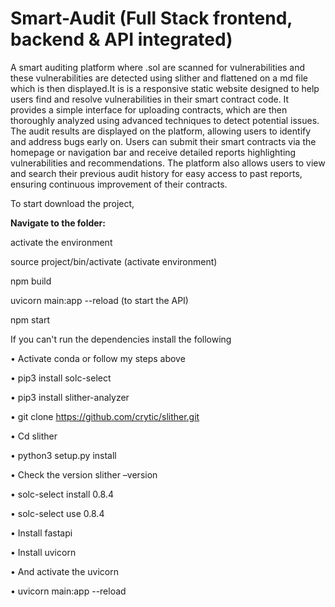 # Smart-Audit (Full Stack frontend, backend & API integrated)
A smart auditing platform where .sol are scanned for vulnerabilities and these  vulnerabilities are detected using slither and flattened on a md file which is then displayed.It is is a responsive static website designed to help users find and resolve vulnerabilities in their smart contract code. It provides a simple interface for uploading contracts, which are then thoroughly analyzed using advanced techniques to detect potential issues. The audit results are displayed on the platform, allowing users to identify and address bugs early on. Users can submit their smart contracts via the homepage or navigation bar and receive detailed reports highlighting vulnerabilities and recommendations. The platform also allows users to view and search their previous audit history for easy access to past reports, ensuring continuous improvement of their contracts.


To start download the project,

 **Navigate to the folder:**
 
activate the environment 

source project/bin/activate (activate environment)

npm build

uvicorn main:app --reload (to start the API)

npm start

If you can't run the dependencies install the following

•	Activate conda or follow my steps above

•	pip3 install solc-select

•	pip3 install slither-analyzer

•	git clone https://github.com/crytic/slither.git 

•	Cd slither 

•	python3 setup.py install

•	Check the version slither –version

•	solc-select install 0.8.4

•	solc-select use 0.8.4

•	Install fastapi

•	Install uvicorn

•	And activate the uvicorn

•	uvicorn main:app --reload
